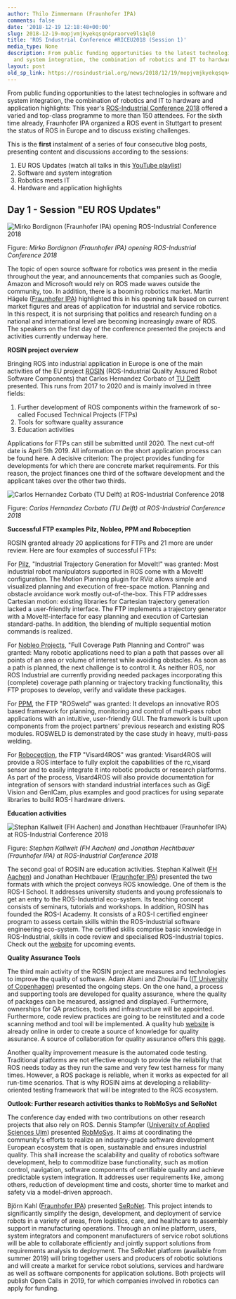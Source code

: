 ```yaml
---
author: Thilo Zimmermann (Fraunhofer IPA)
comments: false
date: '2018-12-19 12:18:48+00:00'
slug: 2018-12-19-mopjvmjkyekqsqn4praorve9ls1ql0
title: 'ROS Industrial Conference #RICEU2018 (Session 1)'
media_type: None
description: From public funding opportunities to the latest technologies in software
  and system integration, the combination of robotics and IT to hardware ...
layout: post
old_sp_link: https://rosindustrial.org/news/2018/12/19/mopjvmjkyekqsqn4praorve9ls1ql0
---
```


From public funding opportunities to the latest technologies in software and system integration, the combination of robotics and IT to hardware and application highlights: This year's [ROS-Industrial Conference 2018](https://rosindustrial.org/events/2018/12/11/ros-industrial-conference-2018) offered a varied and top-class programme to more than 150 attendees. For the sixth time already, Fraunhofer IPA organized a ROS event in Stuttgart to present the status of ROS in Europe and to discuss existing challenges.

This is the **first** instalment of a series of four consecutive blog posts, presenting content and discussions according to the sessions:

1. EU ROS Updates (watch all talks in this [YouTube playlist](https://www.youtube.com/playlist?list=PLXUpEXjGC63xRrb7IGPRnKPhKc-IkjFEC))
2. Software and system integration
3. Robotics meets IT
4. Hardware and application highlights

Day 1 - Session "EU ROS Updates"
--------------------------------

![Mirko Bordignon (Fraunhofer IPA) opening ROS-Industrial Conference 2018](https://images.squarespace-cdn.com/content/v1/51df34b1e4b08840dcfd2841/1548780199383-105QILDCAGR1401ORX69/IMG_3902-bearbeitet.JPG)

Figure: *Mirko Bordignon (Fraunhofer IPA) opening ROS-Industrial Conference 2018*

The topic of open source software for robotics was present in the media throughout the year, and announcements that companies such as Google, Amazon and Microsoft would rely on ROS made waves outside the community, too. In addition, there is a booming robotics market. Martin Hägele ([Fraunhofer IPA](https://www.ipa.fraunhofer.de/robotsystems)) highlighted this in his opening talk based on current market figures and areas of application for industrial and service robotics. In this respect, it is not surprising that politics and research funding on a national and international level are becoming increasingly aware of ROS. The speakers on the first day of the conference presented the projects and activities currently underway here.

**ROSIN project overview**

Bringing ROS into industrial application in Europe is one of the main activities of the EU project [ROSIN](http://www.rosin-project.eu/) (ROS-Industrial Quality Assured Robot Software Components) that Carlos Hernandez Corbato of [TU Delft](https://tudelftroboticsinstitute.nl/) presented. This runs from 2017 to 2020 and is mainly involved in three fields:

1. Further development of ROS components within the framework of so-called Focused Technical Projects (FTPs)
2. Tools for software quality assurance
3. Education activities

Applications for FTPs can still be submitted until 2020. The next cut-off date is April 5th 2019. All information on the short application process can be found here. A decisive criterion: The project provides funding for developments for which there are concrete market requirements. For this reason, the project finances one third of the software development and the applicant takes over the other two thirds.

![Carlos Hernandez Corbato (TU Delft) at ROS-Industrial Conference 2018](https://images.squarespace-cdn.com/content/v1/51df34b1e4b08840dcfd2841/1548780453345-66PX21NEL47Z6EWSYW2P/IMG_3909-bearbeitet.JPG)

Figure: *Carlos Hernandez Corbato (TU Delft) at ROS-Industrial Conference 2018*

**Successful FTP examples Pilz, Nobleo, PPM and Roboception**

ROSIN granted already 20 applications for FTPs and 21 more are under review. Here are four examples of successful FTPs:

For [Pilz](https://www.pilz.com/en-GB), "Industrial Trajectory Generation for MoveIt!" was granted: Most industrial robot manipulators supported in ROS come with a MoveIt! configuration. The Motion Planning plugin for RViz allows simple and visualized planning and execution of free-space motion. Planning and obstacle avoidance work mostly out-of-the-box. This FTP addresses Cartesian motion: existing libraries for Cartesian trajectory generation lacked a user-friendly interface. The FTP implements a trajectory generator with a MoveIt!-interface for easy planning and execution of Cartesian standard-paths. In addition, the blending of multiple sequential motion commands is realized.

For [Nobleo Projects](http://www.nobleo.nl/), "Full Coverage Path Planning and Control" was granted: Many robotic applications need to plan a path that passes over all points of an area or volume of interest while avoiding obstacles. As soon as a path is planned, the next challenge is to control it. As neither ROS, nor ROS Industrial are currently providing needed packages incorporating this (complete) coverage path planning or trajectory tracking functionality, this FTP proposes to develop, verify and validate these packages.

For [PPM](https://www.ppm.no/ppm-Home), the FTP "ROSweld" was granted: It develops an innovative ROS based framework for planning, monitoring and control of multi-pass robot applications with an intuitive, user-friendly GUI. The framework is built upon components from the project partners' previous research and existing ROS modules. ROSWELD is demonstrated by the case study in heavy, multi-pass welding.

For [Roboception](https://roboception.com/en/), the FTP "Visard4ROS" was granted: Visard4ROS will provide a ROS interface to fully exploit the capabilities of the rc\_visard sensor and to easily integrate it into robotic products or research platforms. As part of the process, Visard4ROS will also provide documentation for integration of sensors with standard industrial interfaces such as GigE Vision and GenICam, plus examples and good practices for using separate libraries to build ROS-I hardware drivers.

**Education activities**

![Stephan Kallweit (FH Aachen) and Jonathan Hechtbauer (Fraunhofer IPA) at ROS-Industrial Conference 2018](https://images.squarespace-cdn.com/content/v1/51df34b1e4b08840dcfd2841/1548780564356-G74Q0SEI587EFK75ATT7/IMG_3951-bearbeitet.JPG)

Figure: *Stephan Kallweit (FH Aachen) and Jonathan Hechtbauer (Fraunhofer IPA) at ROS-Industrial Conference 2018*

The second goal of ROSIN are education activities. Stephan Kallweit ([FH Aachen](http://maskor.fh-aachen.de/en/)) and Jonathan Hechtbauer ([Fraunhofer IPA](https://www.ipa.fraunhofer.de/robotsystems)) presented the two formats with which the project conveys ROS knowledge. One of them is the ROS-I School. It addresses university students and young professionals to get an entry to the ROS-Industrial eco-system. Its teaching concept consists of seminars, tutorials and workshops. In addition, ROSIN has founded the ROS-I Academy. It consists of a ROS-I certified engineer program to assess certain skills within the ROS-Industrial software engineering eco-system. The certified skills comprise basic knowledge in ROS-Industrial, skills in code review and specialised ROS-Industrial topics. Check out the [website](http://rosin-project.eu/education) for upcoming events.

**Quality Assurance Tools**

The third main activity of the ROSIN project are measures and technologies to improve the quality of software. Adam Alami and Zhoulai Fu ([IT University of Copenhagen](https://pure.itu.dk/portal/en/organisations/computer-science(768f3a75-8ff6-46cf-8ab0-c09d1057ec3b).html)) presented the ongoing steps. On the one hand, a process and supporting tools are developed for quality assurance, where the quality of packages can be measured, assigned and displayed. Furthermore, ownerships for QA practices, tools and infrastructure will be appointed. Furthermore, code review practices are going to be reinstituted and a code scanning method and tool will be implemented. A quality hub [website](http://wiki.ros.org/Quality) is already online in order to create a source of knowledge for quality assurance. A source of collaboration for quality assurance offers this [page](https://discourse.ros.org/c/quality).

Another quality improvement measure is the automated code testing. Traditional platforms are not effective enough to provide the reliability that ROS needs today as they run the same and very few test harness for many times. However, a ROS package is reliable, when it works as expected for all run-time scenarios. That is why ROSIN aims at developing a reliability-oriented testing framework that will be integrated to the ROS ecosystem.

**Outlook: Further research activities thanks to RobMoSys and SeRoNet**

The conference day ended with two contributions on other research projects that also rely on ROS. Dennis Stampfer ([University of Applied Sciences Ulm](http://www.servicerobotik-ulm.de/drupal/)) presented [RobMoSys](https://robmosys.eu/). It aims at coordinating the community's efforts to realize an industry-grade software development European ecosystem that is open, sustainable and ensures industrial quality. This shall increase the scalability and quality of robotics software development, help to commoditize base functionality, such as motion control, navigation, software components of certifiable quality and achieve predictable system integration. It addresses user requirements like, among others, reduction of development time and costs, shorter time to market and safety via a model-driven approach. 

Björn Kahl ([Fraunhofer IPA](https://www.ipa.fraunhofer.de/en/expertise/robot-and-assistive-systems/)) presented [SeRoNet](https://www.seronet-projekt.de/en/home.html). This project intends to significantly simplify the design, development, and deployment of service robots in a variety of areas, from logistics, care, and healthcare to assembly support in manufacturing operations. Through an online platform, users, system integrators and component manufacturers of service robot solutions will be able to collaborate efficiently and jointly support solutions from requirements analysis to deployment. The SeRoNet platform (available from summer 2019) will bring together users and producers of robotic solutions and will create a market for service robot solutions, services and hardware as well as software components for application solutions.
Both projects will publish Open Calls in 2019, for which companies involved in robotics can apply for funding.


